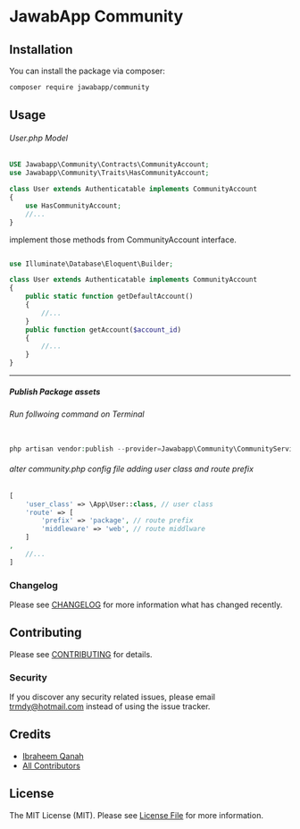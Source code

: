 # JawabApp Community

## Installation

You can install the package via composer:

```bash
composer require jawabapp/community
```

## Usage

###### User.php Model

```php
USE Jawabapp\Community\Contracts\CommunityAccount;
use Jawabapp\Community\Traits\HasCommunityAccount;

class User extends Authenticatable implements CommunityAccount
{
	use HasCommunityAccount;
	//...
}
```

implement those methods from CommunityAccount interface.

```php

use Illuminate\Database\Eloquent\Builder;

class User extends Authenticatable implements CommunityAccount
{
    public static function getDefaultAccount()
    {
        //...
    }
    public function getAccount($account_id)
    {
        //...
    }
}
```

---

##### Publish Package assets

###### Run follwoing command on Terminal

```php

php artisan vendor:publish --provider=Jawabapp\Community\CommunityServiceProvider

```

###### alter community.php config file adding user class and route prefix

```php
[
    'user_class' => \App\User::class, // user class
    'route' => [
        'prefix' => 'package', // route prefix
        'middleware' => 'web', // route middlware
    ]
,
	//...
]
```

### Changelog

Please see [CHANGELOG](CHANGELOG.md) for more information what has changed recently.

## Contributing

Please see [CONTRIBUTING](CONTRIBUTING.md) for details.

### Security

If you discover any security related issues, please email trmdy@hotmail.com instead of using the issue tracker.

## Credits

- [Ibraheem Qanah](https://github.com/Qanah)
- [All Contributors](../../contributors)

## License

The MIT License (MIT). Please see [License File](LICENSE.md) for more information.
